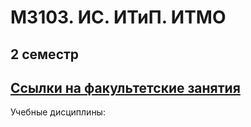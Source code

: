 # M3103. ИС. ИТиП. ИТМО
## 2 семестр 

## [Ссылки на факультетские занятия](https://fitp.itmo.ru/p/spring-2021/394)

Учебные дисциплины:

